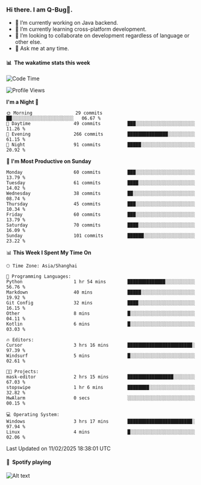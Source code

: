 ### Hi there. I am Q-Bug🐞.

- 🔭 I’m currently working on Java backend.
- 🌱 I’m currently learning cross-platform development.
- 👯 I’m looking to collaborate on development regardless of language or other else.
- 💬 Ask me at any time.

#### 📊 &nbsp;**The wakatime stats this week**  
<!--START_SECTION:waka-->
![Code Time](http://img.shields.io/badge/Code%20Time-241%20hrs%2025%20mins-blue)

![Profile Views](http://img.shields.io/badge/Profile%20Views-0-blue)

**I'm a Night 🦉** 

```text
🌞 Morning                29 commits          ██░░░░░░░░░░░░░░░░░░░░░░░   06.67 % 
🌆 Daytime                49 commits          ███░░░░░░░░░░░░░░░░░░░░░░   11.26 % 
🌃 Evening                266 commits         ███████████████░░░░░░░░░░   61.15 % 
🌙 Night                  91 commits          █████░░░░░░░░░░░░░░░░░░░░   20.92 % 
```
📅 **I'm Most Productive on Sunday** 

```text
Monday                   60 commits          ███░░░░░░░░░░░░░░░░░░░░░░   13.79 % 
Tuesday                  61 commits          ████░░░░░░░░░░░░░░░░░░░░░   14.02 % 
Wednesday                38 commits          ██░░░░░░░░░░░░░░░░░░░░░░░   08.74 % 
Thursday                 45 commits          ███░░░░░░░░░░░░░░░░░░░░░░   10.34 % 
Friday                   60 commits          ███░░░░░░░░░░░░░░░░░░░░░░   13.79 % 
Saturday                 70 commits          ████░░░░░░░░░░░░░░░░░░░░░   16.09 % 
Sunday                   101 commits         ██████░░░░░░░░░░░░░░░░░░░   23.22 % 
```


📊 **This Week I Spent My Time On** 

```text
🕑︎ Time Zone: Asia/Shanghai

💬 Programming Languages: 
Python                   1 hr 54 mins        ██████████████░░░░░░░░░░░   56.76 % 
Markdown                 40 mins             █████░░░░░░░░░░░░░░░░░░░░   19.92 % 
Git Config               32 mins             ████░░░░░░░░░░░░░░░░░░░░░   16.15 % 
Other                    8 mins              █░░░░░░░░░░░░░░░░░░░░░░░░   04.11 % 
Kotlin                   6 mins              █░░░░░░░░░░░░░░░░░░░░░░░░   03.03 % 

🔥 Editors: 
Cursor                   3 hrs 16 mins       ████████████████████████░   97.39 % 
Windsurf                 5 mins              █░░░░░░░░░░░░░░░░░░░░░░░░   02.61 % 

🐱‍💻 Projects: 
mask-editor              2 hrs 15 mins       █████████████████░░░░░░░░   67.03 % 
stopswipe                1 hr 6 mins         ████████░░░░░░░░░░░░░░░░░   32.82 % 
HwAlarm                  0 secs              ░░░░░░░░░░░░░░░░░░░░░░░░░   00.15 % 

💻 Operating System: 
Windows                  3 hrs 17 mins       ████████████████████████░   97.94 % 
Linux                    4 mins              █░░░░░░░░░░░░░░░░░░░░░░░░   02.06 % 
```


 Last Updated on 11/02/2025 18:38:01 UTC
<!--END_SECTION:waka-->

#### 🎵 &nbsp;**Spotify playing**  
![Alt text](https://spotify-recently-played-readme.vercel.app/api?user=e5y1o4x7kdt9kf2blu4wvmb4s&unique={true|1|on|yes})
